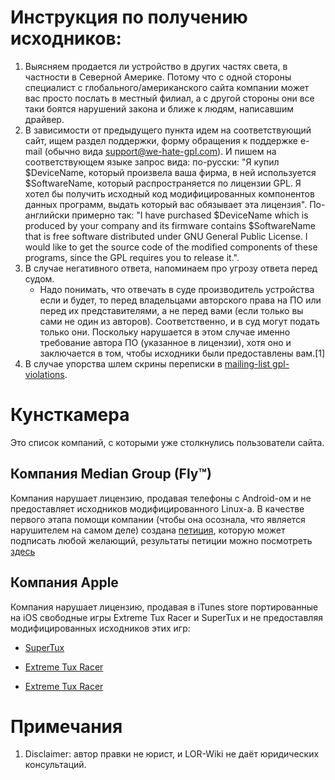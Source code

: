 # Инструкция по получению исходников:

1.  Выясняем продается ли устройство в других частях света, в частности
    в Северной Америке. Потому что с одной стороны специалист с
    глобального/американского сайта компании может вас просто
    послать в местный филиал, а с другой стороны они все таки боятся
    нарушений закона и ближе к людям, написавшим драйвер.
2.  В зависимости от предыдущего пункта идем на соответствующий сайт,
    ищем раздел поддержки, форму обращения к поддержке e-mail (обычно
    вида support@we-hate-gpl.com). И пишем на соответствующем языке
    запрос вида: по-русски: "Я купил $DeviceName, который произвела
    ваша фирма, в ней используется $SoftwareName, который
    распространяется по лицензии GPL. Я хотел бы получить
    исходный код модифицированных компонентов данных программ, выдать
    который вас обязывает эта лицензия". По-английски примерно так:
    "I have purchased $DeviceName which is produced by your company and
    its firmware contains $SoftwareName that is free software
    distributed under GNU General Public License. I would like to get
    the source code of the modified components of these programs, since
    the GPL requires you to release it.".
3.  В случае негативного ответа, напоминаем про угрозу ответа перед
    судом.
      - Надо понимать, что отвечать в суде производитель устройства если
        и будет, то перед владельцами авторского права на ПО или перед
        их представителями, а не перед вами (если только вы сами не
        один из авторов). Соответственно, и в суд могут подать только
        они. Поскольку нарушается в этом случае именно требование автора
        ПО (указанное в лицензии), хотя оно и заключается в том, чтобы
        исходники были предоставлены вам.\[1\]
4.  В случае упорства шлем скрины переписки в [mailing-list
    gpl-violations](http://lists.gpl-violations.org/mailman/listinfo/legal).

# Кунсткамера

Это список компаний, с которыми уже столкнулись пользователи сайта.

## Компания Median Group (Fly™)

Компания нарушает лицензию, продавая телефоны с Android-ом и не
предоставляет исходников модифицированного Linux-а. В качестве
первого этапа помощи компании (чтобы она осознала, что является
нарушителем на самом деле) создана
[петиция](https://docs.google.com/spreadsheet/viewform?formkey=dDc2VUQ3RFJMYUxfSEs5TG5xTFVaZ3c6MQ),
которую может подписать любой желающий, результаты петиции можно
посмотреть
[здесь](https://docs.google.com/spreadsheet/ccc?key=0Ah9TMijUTwHLdDc2VUQ3RFJMYUxfSEs5TG5xTFVaZ3c)

## Компания Apple

Компания нарушает лицензию, продавая в iTunes store портированные на iOS
свободные игры Extreme Tux Racer и SuperTux и не предоставляя
модифицированных исходников этих игр:

  - [SuperTux](http://itunes.apple.com/us/app/supertux/id454857377?mt=8)

<!-- end list -->

  - [Extreme Tux
    Racer](http://itunes.apple.com/us/app/tux-racer/id455459371?mt=8)

<!-- end list -->

  - [Extreme Tux
    Racer](http://itunes.apple.com/us/app/tux-skiing-3d/id539456392?mt=8)

# Примечания

<references/>

1.  Disclaimer: автор правки не юрист, и LOR-Wiki не даёт юридических
    консультаций.
